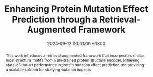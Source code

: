 ---
title:          "Enhancing Protein Mutation Effect Prediction through a Retrieval-Augmented Framework"
date:           2024-09-12 00:01:00 +0800
selected:       true
pub:            "NeurIPS"
# pub_pre:        "Submitted to "
# pub_post:       'Under review.'
# pub_last:       ' <span class="badge badge-pill badge-publication badge-success">Spotlight</span>'
pub_date:       "2024"

abstract: >-
  This work introduces a retrieval-augmented framework that incorporates similar local structural motifs from a pre-trained protein structure encoder, achieving state-of-the-art performance in protein mutation effect prediction and providing a scalable solution for studying mutation impacts.

cover:          /assets/images/covers/covers3.png
authors:
authors:
  - Ruihan Guo*
  - Rui Wang*
  - Ruidong Wu*
  - Zhizhou Ren
  - Jiahan Li
  - Shitong Luo
  - Zuofan Wu
  - Qiang Liu
  - Jian Peng
  - Jianzhu Ma

links:
  Paper: https://openreview.net/pdf?id=LgeHswiWef
---